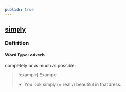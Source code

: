 ```yaml
---
publish: true
---
```


## [simply](https://dictionary.cambridge.org/dictionary/english/simply)

### Definition
#### Word Type: adverb
completely or as much as possible:

>[!example] Example
> - You look simply (= really) beautiful in that dress.
